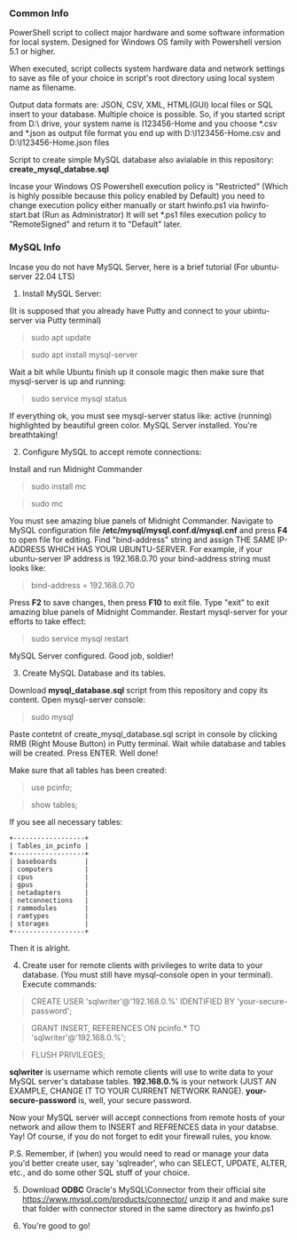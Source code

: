 ### Common Info ###

PowerShell script to collect major hardware and some software information for local system. Designed for Windows OS family with Powershell version 5.1 or higher.

When executed, script collects system hardware data and network settings to save as file of your choice in script's root directory using local system name as filename. 

Output data formats are: JSON, CSV, XML, HTML(GUI) local files or SQL insert to your database. Multiple choiсe is possible. So, if you started script from D:\ drive, your system name is I123456-Home and you choose *.csv and *.json as output file format you end up with D:\I123456-Home.csv and D:\I123456-Home.json files

Script to create simple MySQL database also avialable in this repository: **create_mysql_databse.sql**

Incase your Windows OS Powershell execution policy is "Restricted" (Which is highly possible because this policy enabled by Default) you need to change execution policy either manually or start hwinfo.ps1 via hwinfo-start.bat (Run as Administrator) It will set *.ps1 files execution policy to "RemoteSigned" and return it to "Default" later.

### MySQL Info ###

Incase you do not have MySQL Server, here is a brief tutorial (For ubuntu-server 22.04 LTS)

01. Install MySQL Server:

(It is supposed that you already have Putty and connect to your ubintu-server via Putty terminal)

>sudo apt update

>sudo apt install mysql-server

Wait a bit while Ubuntu finish up it console magic then make sure that mysql-server is up and running:

>sudo service mysql status

If everything ok, you must see mysql-server status like: active (running) highlighted by beautiful green color. MySQL Server installed. You're breathtaking!

02. Configure MySQL to accept remote connections: 

Install and run Midnight Commander

>sudo install mc 

>sudo mc

You must see amazing blue panels of Midnight Commander. Navigate to MySQL configuration file **/etc/mysql/mysql.conf.d/mysql.cnf** and press **F4** to open file for editing. Find "bind-address" string and assign THE SAME IP-ADDRESS WHICH HAS YOUR UBUNTU-SERVER. For example, if your ubuntu-server IP address is 192.168.0.70 your bind-address string must looks like: 

>bind-address = 192.168.0.70

Press **F2** to save changes, then press **F10** to exit file. Type "exit" to exit amazing blue panels of Midnight Commander. Restart mysql-server for your efforts to take effect:

>sudo service mysql restart

MySQL Server configured. Good job, soldier!

03. Create MySQL Database and its tables.

Download **mysql_database.sql** script from this repository and copy its content. Open mysql-server console:

>sudo mysql

Paste contetnt of create_mysql_database.sql script in console by clicking RMB (Right Mouse Button) in Putty terminal. Wait while database and tables will be created. Press ENTER. Well done!

Make sure that all tables has been created:

>use pcinfo;

>show tables;

If you see all necessary tables:
```
+------------------+
| Tables_in_pcinfo |
+------------------+
| baseboards       |
| computers        |
| cpus             |
| gpus             |
| netadapters      |
| netconnections   |
| rammodules       |
| ramtypes         |
| storages         |
+------------------+
```
Then it is alright.

04. Create user for remote clients with privileges to write data to your database. (You must still have mysql-console open in your terminal). Execute commands:

>CREATE USER 'sqlwriter'@'192.168.0.%' IDENTIFIED BY 'your-secure-password'; 

>GRANT INSERT, REFERENCES ON pcinfo.* TO 'sqlwriter'@'192.168.0.%'; 

>FLUSH PRIVILEGES;

**sqlwriter** is username which remote clients will use to write data to your MySQL server's database tables. **192.168.0.%** is your network (JUST AN EXAMPLE, CHANGE IT TO YOUR CURRENT NETWORK RANGE). **your-secure-password** is, well, your secure password.

Now your MySQL server will accept connections from remote hosts of your network and allow them to INSERT and REFRENCES data in your databse. Yay! Of course, if you do not forget to edit your firewall rules, you know.

P.S. Remember, if (when) you would need to read or manage your data you'd better create user, say 'sqlreader', who can SELECT, UPDATE, ALTER, etc., and do some other SQL stuff of your choice.

05. Download **ODBC** Oracle's MySQL\Connector from their official site https://www.mysql.com/products/connector/ 
unzip it and and make sure that folder with connector stored in the same directory as hwinfo.ps1

06. You're good to go!
